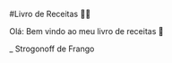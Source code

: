 #Livro de Receitas :man_cook:

Olá: Bem vindo ao meu livro de receitas :cake:

_ Strogonoff de Frango 